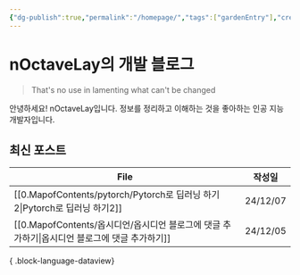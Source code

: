 ```yaml
---
{"dg-publish":true,"permalink":"/homepage/","tags":["gardenEntry"],"created":"2024-10-21T16:02:52.622+09:00","updated":"2024-11-11T21:57:23.767+09:00"}
---
```


# nOctaveLay의 개발 블로그

>That's no use in lamenting what can't be changed

안녕하세요! nOctaveLay입니다.
정보를 정리하고 이해하는 것을 좋아하는 인공 지능 개발자입니다.

## 최신 포스트

| File                                                              | 작성일      |
| ----------------------------------------------------------------- | -------- |
| [[0.MapofContents/pytorch/Pytorch로 딥러닝 하기2\|Pytorch로 딥러닝 하기2]] | 24/12/07 |
| [[0.MapofContents/옵시디언/옵시디언 블로그에 댓글 추가하기\|옵시디언 블로그에 댓글 추가하기]]  | 24/12/05 |

{ .block-language-dataview}

